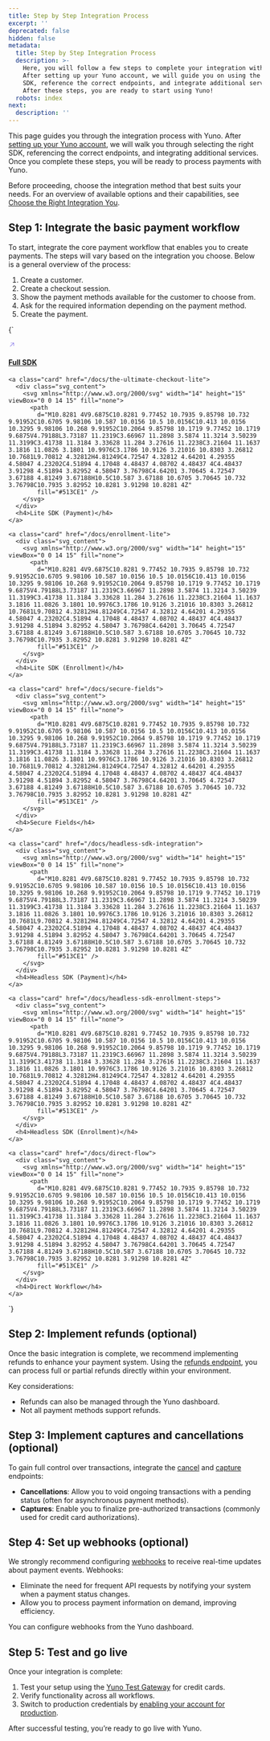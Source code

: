 ```yaml
---
title: Step by Step Integration Process
excerpt: ''
deprecated: false
hidden: false
metadata:
  title: Step by Step Integration Process
  description: >-
    Here, you will follow a few steps to complete your integration with Yuno.
    After setting up your Yuno account, we will guide you on using the right
    SDK, reference the correct endpoints, and integrate additional services.
    After these steps, you are ready to start using Yuno!
  robots: index
next:
  description: ''
---
```

This page guides you through the integration process with Yuno. After [setting up your Yuno account](doc:step-1-set-up-your-account), we will walk you through selecting the right SDK, referencing the correct endpoints, and integrating additional services. Once you complete these steps, you will be ready to process payments with Yuno.  

Before proceeding, choose the integration method that best suits your needs. For an overview of available options and their capabilities, see [ Choose the Right Integration You](doc:choose-the-right-integration-for-you).

## Step 1: Integrate the basic payment workflow

To start, integrate the core payment workflow that enables you to create payments. The steps will vary based on the integration you choose. Below is a general overview of the process:

1. Create a customer.
2. Create a checkout session.
3. Show the payment methods available for the customer to choose from.
4. Ask for the required information depending on the payment method.
5. Create the payment.

<HTMLBlock>{`
<body>
  <section class="link_cards_container">
    <a class="card" href="/docs/full-sdk-workflow">
      <div class="svg_content">
        <svg xmlns="http://www.w3.org/2000/svg" width="14" height="15" viewBox="0 0 14 15" fill="none">
          <path
            d="M10.8281 4V9.6875C10.8281 9.77452 10.7935 9.85798 10.732 9.91952C10.6705 9.98106 10.587 10.0156 10.5 10.0156C10.413 10.0156 10.3295 9.98106 10.268 9.91952C10.2064 9.85798 10.1719 9.77452 10.1719 9.6875V4.79188L3.73187 11.2319C3.66967 11.2898 3.5874 11.3214 3.50239 11.3199C3.41738 11.3184 3.33628 11.284 3.27616 11.2238C3.21604 11.1637 3.1816 11.0826 3.1801 10.9976C3.1786 10.9126 3.21016 10.8303 3.26812 10.7681L9.70812 4.32812H4.81249C4.72547 4.32812 4.64201 4.29355 4.58047 4.23202C4.51894 4.17048 4.48437 4.08702 4.48437 4C4.48437 3.91298 4.51894 3.82952 4.58047 3.76798C4.64201 3.70645 4.72547 3.67188 4.81249 3.67188H10.5C10.587 3.67188 10.6705 3.70645 10.732 3.76798C10.7935 3.82952 10.8281 3.91298 10.8281 4Z"
            fill="#513CE1" />
        </svg>
      </div>
      <h4>Full SDK</h4>
    </a>

    <a class="card" href="/docs/the-ultimate-checkout-lite">
      <div class="svg_content">
        <svg xmlns="http://www.w3.org/2000/svg" width="14" height="15" viewBox="0 0 14 15" fill="none">
          <path
            d="M10.8281 4V9.6875C10.8281 9.77452 10.7935 9.85798 10.732 9.91952C10.6705 9.98106 10.587 10.0156 10.5 10.0156C10.413 10.0156 10.3295 9.98106 10.268 9.91952C10.2064 9.85798 10.1719 9.77452 10.1719 9.6875V4.79188L3.73187 11.2319C3.66967 11.2898 3.5874 11.3214 3.50239 11.3199C3.41738 11.3184 3.33628 11.284 3.27616 11.2238C3.21604 11.1637 3.1816 11.0826 3.1801 10.9976C3.1786 10.9126 3.21016 10.8303 3.26812 10.7681L9.70812 4.32812H4.81249C4.72547 4.32812 4.64201 4.29355 4.58047 4.23202C4.51894 4.17048 4.48437 4.08702 4.48437 4C4.48437 3.91298 4.51894 3.82952 4.58047 3.76798C4.64201 3.70645 4.72547 3.67188 4.81249 3.67188H10.5C10.587 3.67188 10.6705 3.70645 10.732 3.76798C10.7935 3.82952 10.8281 3.91298 10.8281 4Z"
            fill="#513CE1" />
        </svg>
      </div>
      <h4>Lite SDK (Payment)</h4>
    </a>

    <a class="card" href="/docs/enrollment-lite">
      <div class="svg_content">
        <svg xmlns="http://www.w3.org/2000/svg" width="14" height="15" viewBox="0 0 14 15" fill="none">
          <path
            d="M10.8281 4V9.6875C10.8281 9.77452 10.7935 9.85798 10.732 9.91952C10.6705 9.98106 10.587 10.0156 10.5 10.0156C10.413 10.0156 10.3295 9.98106 10.268 9.91952C10.2064 9.85798 10.1719 9.77452 10.1719 9.6875V4.79188L3.73187 11.2319C3.66967 11.2898 3.5874 11.3214 3.50239 11.3199C3.41738 11.3184 3.33628 11.284 3.27616 11.2238C3.21604 11.1637 3.1816 11.0826 3.1801 10.9976C3.1786 10.9126 3.21016 10.8303 3.26812 10.7681L9.70812 4.32812H4.81249C4.72547 4.32812 4.64201 4.29355 4.58047 4.23202C4.51894 4.17048 4.48437 4.08702 4.48437 4C4.48437 3.91298 4.51894 3.82952 4.58047 3.76798C4.64201 3.70645 4.72547 3.67188 4.81249 3.67188H10.5C10.587 3.67188 10.6705 3.70645 10.732 3.76798C10.7935 3.82952 10.8281 3.91298 10.8281 4Z"
            fill="#513CE1" />
        </svg>
      </div>
      <h4>Lite SDK (Enrollment)</h4>
    </a>

    <a class="card" href="/docs/secure-fields">
      <div class="svg_content">
        <svg xmlns="http://www.w3.org/2000/svg" width="14" height="15" viewBox="0 0 14 15" fill="none">
          <path
            d="M10.8281 4V9.6875C10.8281 9.77452 10.7935 9.85798 10.732 9.91952C10.6705 9.98106 10.587 10.0156 10.5 10.0156C10.413 10.0156 10.3295 9.98106 10.268 9.91952C10.2064 9.85798 10.1719 9.77452 10.1719 9.6875V4.79188L3.73187 11.2319C3.66967 11.2898 3.5874 11.3214 3.50239 11.3199C3.41738 11.3184 3.33628 11.284 3.27616 11.2238C3.21604 11.1637 3.1816 11.0826 3.1801 10.9976C3.1786 10.9126 3.21016 10.8303 3.26812 10.7681L9.70812 4.32812H4.81249C4.72547 4.32812 4.64201 4.29355 4.58047 4.23202C4.51894 4.17048 4.48437 4.08702 4.48437 4C4.48437 3.91298 4.51894 3.82952 4.58047 3.76798C4.64201 3.70645 4.72547 3.67188 4.81249 3.67188H10.5C10.587 3.67188 10.6705 3.70645 10.732 3.76798C10.7935 3.82952 10.8281 3.91298 10.8281 4Z"
            fill="#513CE1" />
        </svg>
      </div>
      <h4>Secure Fields</h4>
    </a>

    <a class="card" href="/docs/headless-sdk-integration">
      <div class="svg_content">
        <svg xmlns="http://www.w3.org/2000/svg" width="14" height="15" viewBox="0 0 14 15" fill="none">
          <path
            d="M10.8281 4V9.6875C10.8281 9.77452 10.7935 9.85798 10.732 9.91952C10.6705 9.98106 10.587 10.0156 10.5 10.0156C10.413 10.0156 10.3295 9.98106 10.268 9.91952C10.2064 9.85798 10.1719 9.77452 10.1719 9.6875V4.79188L3.73187 11.2319C3.66967 11.2898 3.5874 11.3214 3.50239 11.3199C3.41738 11.3184 3.33628 11.284 3.27616 11.2238C3.21604 11.1637 3.1816 11.0826 3.1801 10.9976C3.1786 10.9126 3.21016 10.8303 3.26812 10.7681L9.70812 4.32812H4.81249C4.72547 4.32812 4.64201 4.29355 4.58047 4.23202C4.51894 4.17048 4.48437 4.08702 4.48437 4C4.48437 3.91298 4.51894 3.82952 4.58047 3.76798C4.64201 3.70645 4.72547 3.67188 4.81249 3.67188H10.5C10.587 3.67188 10.6705 3.70645 10.732 3.76798C10.7935 3.82952 10.8281 3.91298 10.8281 4Z"
            fill="#513CE1" />
        </svg>
      </div>
      <h4>Headless SDK (Payment)</h4>
    </a>

    <a class="card" href="/docs/headless-sdk-enrollment-steps">
      <div class="svg_content">
        <svg xmlns="http://www.w3.org/2000/svg" width="14" height="15" viewBox="0 0 14 15" fill="none">
          <path
            d="M10.8281 4V9.6875C10.8281 9.77452 10.7935 9.85798 10.732 9.91952C10.6705 9.98106 10.587 10.0156 10.5 10.0156C10.413 10.0156 10.3295 9.98106 10.268 9.91952C10.2064 9.85798 10.1719 9.77452 10.1719 9.6875V4.79188L3.73187 11.2319C3.66967 11.2898 3.5874 11.3214 3.50239 11.3199C3.41738 11.3184 3.33628 11.284 3.27616 11.2238C3.21604 11.1637 3.1816 11.0826 3.1801 10.9976C3.1786 10.9126 3.21016 10.8303 3.26812 10.7681L9.70812 4.32812H4.81249C4.72547 4.32812 4.64201 4.29355 4.58047 4.23202C4.51894 4.17048 4.48437 4.08702 4.48437 4C4.48437 3.91298 4.51894 3.82952 4.58047 3.76798C4.64201 3.70645 4.72547 3.67188 4.81249 3.67188H10.5C10.587 3.67188 10.6705 3.70645 10.732 3.76798C10.7935 3.82952 10.8281 3.91298 10.8281 4Z"
            fill="#513CE1" />
        </svg>
      </div>
      <h4>Headless SDK (Enrollment)</h4>
    </a>

    <a class="card" href="/docs/direct-flow">
      <div class="svg_content">
        <svg xmlns="http://www.w3.org/2000/svg" width="14" height="15" viewBox="0 0 14 15" fill="none">
          <path
            d="M10.8281 4V9.6875C10.8281 9.77452 10.7935 9.85798 10.732 9.91952C10.6705 9.98106 10.587 10.0156 10.5 10.0156C10.413 10.0156 10.3295 9.98106 10.268 9.91952C10.2064 9.85798 10.1719 9.77452 10.1719 9.6875V4.79188L3.73187 11.2319C3.66967 11.2898 3.5874 11.3214 3.50239 11.3199C3.41738 11.3184 3.33628 11.284 3.27616 11.2238C3.21604 11.1637 3.1816 11.0826 3.1801 10.9976C3.1786 10.9126 3.21016 10.8303 3.26812 10.7681L9.70812 4.32812H4.81249C4.72547 4.32812 4.64201 4.29355 4.58047 4.23202C4.51894 4.17048 4.48437 4.08702 4.48437 4C4.48437 3.91298 4.51894 3.82952 4.58047 3.76798C4.64201 3.70645 4.72547 3.67188 4.81249 3.67188H10.5C10.587 3.67188 10.6705 3.70645 10.732 3.76798C10.7935 3.82952 10.8281 3.91298 10.8281 4Z"
            fill="#513CE1" />
        </svg>
      </div>
      <h4>Direct Workflow</h4>
    </a>

  </section>

</body>
`}</HTMLBlock>

## Step 2: Implement refunds (optional)

Once the basic integration is complete, we recommend implementing refunds to enhance your payment system. Using the [refunds endpoint](ref:refund-payment), you can process full or partial refunds directly within your environment.  

Key considerations:

* Refunds can also be managed through the Yuno dashboard.
* Not all payment methods support refunds.

## Step 3: Implement captures and cancellations (optional)

To gain full control over transactions, integrate the [cancel](doc:cancel-payments) and [capture](doc:capture-authorization) endpoints:

* **Cancellations**: Allow you to void ongoing transactions with a pending status (often for asynchronous payment methods).
* **Captures**: Enable you to finalize pre-authorized transactions (commonly used for credit card authorizations).

## Step 4: Set up webhooks (optional)

We strongly recommend configuring [webhooks](doc:webhooks) to receive real-time updates about payment events. Webhooks:

* Eliminate the need for frequent API requests by notifying your system when a payment status changes.
* Allow you to process payment information on demand, improving efficiency.  

You can configure webhooks from the Yuno dashboard.

## Step 5: Test and go live

Once your integration is complete:

1. Test your setup using the [Yuno Test Gateway](doc:yuno-testing-gateway) for credit cards.
2. Verify functionality across all workflows.
3. Switch to production credentials by [enabling your account for production](doc:environments).

After successful testing, you’re ready to go live with Yuno.
